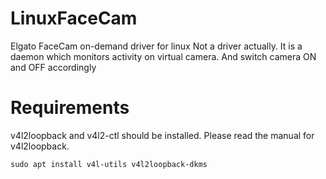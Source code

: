 # LinuxFaceCam
Elgato FaceCam on-demand driver for linux
Not a driver actually. It is a daemon which monitors activity on virtual camera. And switch camera ON and OFF accordingly

# Requirements
v4l2loopback and v4l2-ctl  should be installed. Please read the manual for v4l2loopback.

```
sudo apt install v4l-utils v4l2loopback-dkms

